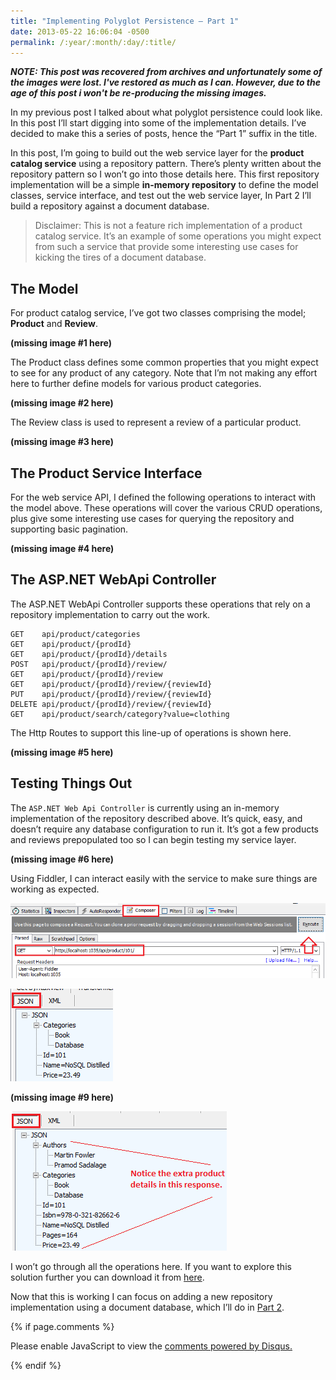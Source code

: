 ```yaml
---
title: "Implementing Polyglot Persistence – Part 1"
date: 2013-05-22 16:06:04 -0500
permalink: /:year/:month/:day/:title/
---
```


_**NOTE: This post was recovered from archives and unfortunately some of the images were lost.  I've restored as much as I can.  However, due to the age of this post i won't be re-producing the missing images.**_


In my previous post I talked about what polyglot persistence could look like.  In this post I’ll start digging into some of the implementation details.  I’ve decided to make this a series of posts, hence the “Part 1” suffix in the title.

In this post, I’m going to build out the web service layer for the **product catalog service** using a repository pattern.  There’s plenty written about the repository pattern so I won’t go into those details here.  This first repository implementation will be a simple **in-memory repository** to define the model classes, service interface, and test out the web service layer,   In Part 2 I’ll build a repository against a document database.

> Disclaimer: This is not a feature rich implementation of a product catalog service.  It’s an example of some operations you might expect from such a service that provide some interesting use cases for kicking the tires of a document database.

## The Model

For product catalog service, I’ve got two classes comprising the model; **Product** and **Review**.

**(missing image #1 here)**

The Product class defines some common properties that you might expect to see for any product of any category. Note that I’m not making any effort here to further define models for various product categories.

**(missing image #2 here)**

The Review class is used to represent a review of a particular product.

**(missing image #3 here)**

## The Product Service Interface

For the web service API, I defined the following operations to interact with the model above. These operations will cover the various CRUD operations, plus give some interesting use cases for querying the repository and supporting basic pagination.

**(missing image #4 here)**

## The ASP.NET WebApi Controller

The  ASP.NET WebApi Controller supports these operations that rely on a repository implementation to carry out the work.

```http
GET    api/product/categories
GET    api/product/{prodId}
GET    api/product/{prodId}/details
POST   api/product/{prodId}/review/
GET    api/product/{prodId}/review
GET    api/product/{prodId}/review/{reviewId}
PUT    api/product/{prodId}/review/{reviewId}
DELETE api/product/{prodId}/review/{reviewId}
GET    api/product/search/category?value=clothing
```

The Http Routes to support this line-up of operations is shown here.

**(missing image #5 here)**

## Testing Things Out

The `ASP.NET Web Api Controller` is currently using an in-memory implementation of the repository described above. It’s quick, easy, and doesn’t require any database configuration to run it. It’s got a few products and reviews prepopulated too so I can begin testing my service layer.

**(missing image #6 here)**

Using Fiddler, I can interact easily with the service to make sure things are working as expected.

![Fiddler Composer Tab](/assets/img/pp-part1-07.png)

![Fiddler JSON output](/assets/img/pp-part1-08.png)

**(missing image #9 here)**

![Fiddler JSON output](/assets/img/pp-part1-10.png)

I won’t go through all the operations here.  If you want to explore this solution further you can download it from [here](https://github.com/rickrain/ImplementingPolyglotPersistence).

Now that this is working I can focus on adding a new repository implementation using a document database, which I’ll do in [Part 2](https://rickrainey.com/2013/06/14/implementing-polyglot-persistence-part-2/).

{% if page.comments %}
<div id="disqus_thread"></div>
<script>

/**
*  RECOMMENDED CONFIGURATION VARIABLES: EDIT AND UNCOMMENT THE SECTION BELOW TO INSERT DYNAMIC VALUES FROM YOUR PLATFORM OR CMS.
*  LEARN WHY DEFINING THESE VARIABLES IS IMPORTANT: https://disqus.com/admin/universalcode/#configuration-variables*/
/*
var disqus_config = function () {
this.page.url = "{{ site.baseurl }}";  // Replace PAGE_URL with your page's canonical URL variable
this.page.identifier = "{{ page.url }}"; // Replace PAGE_IDENTIFIER with your page's unique identifier variable
};
*/
(function() { // DON'T EDIT BELOW THIS LINE
var d = document, s = d.createElement('script');
s.src = 'https://rickrainey.disqus.com/embed.js';
s.setAttribute('data-timestamp', +new Date());
(d.head || d.body).appendChild(s);
})();
</script>
<noscript>Please enable JavaScript to view the <a href="https://disqus.com/?ref_noscript">comments powered by Disqus.</a></noscript>
                            
{% endif %}